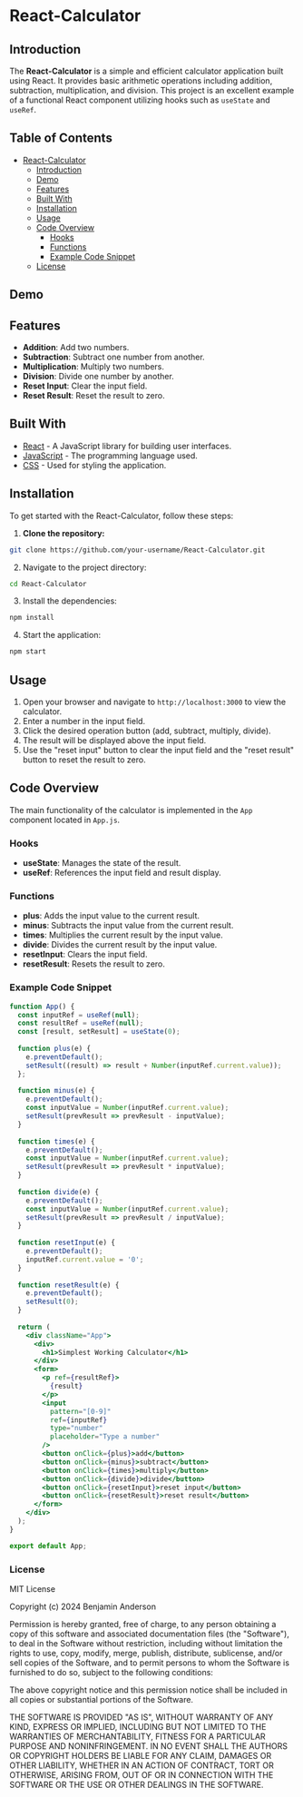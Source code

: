 # React-Calculator

## Introduction

The **React-Calculator** is a simple and efficient calculator application built using React. It provides basic arithmetic operations including addition, subtraction, multiplication, and division. This project is an excellent example of a functional React component utilizing hooks such as `useState` and `useRef`.

## Table of Contents

- [React-Calculator](#react-calculator)
  - [Introduction](#introduction)
  - [Demo](#demo)
  - [Features](#features)
  - [Built With](#built-with)
  - [Installation](#installation)
  - [Usage](#usage)
  - [Code Overview](#code-overview)
    - [Hooks](#hooks)
    - [Functions](#functions)
    - [Example Code Snippet](#example-code-snippet)
  - [License](#license)



## Demo


## Features

- **Addition**: Add two numbers.
- **Subtraction**: Subtract one number from another.
- **Multiplication**: Multiply two numbers.
- **Division**: Divide one number by another.
- **Reset Input**: Clear the input field.
- **Reset Result**: Reset the result to zero.

## Built With

- [React](https://reactjs.org/) - A JavaScript library for building user interfaces.
- [JavaScript](https://developer.mozilla.org/en-US/docs/Web/JavaScript) - The programming language used.
- [CSS](https://developer.mozilla.org/en-US/docs/Web/CSS) - Used for styling the application.


## Installation

To get started with the React-Calculator, follow these steps:

1. **Clone the repository:**
```bash
git clone https://github.com/your-username/React-Calculator.git
```
2. Navigate to the project directory:
```bash
cd React-Calculator
```
3. Install the dependencies:
```bash
npm install
```
4. Start the application:
```bash
npm start
```
## Usage

1. Open your browser and navigate to `http://localhost:3000` to view the calculator.
2. Enter a number in the input field.
3. Click the desired operation button (add, subtract, multiply, divide).
4. The result will be displayed above the input field.
5. Use the "reset input" button to clear the input field and the "reset result" button to reset the result to zero.

## Code Overview

The main functionality of the calculator is implemented in the `App` component located in `App.js`.

### Hooks

- **useState**: Manages the state of the result.
- **useRef**: References the input field and result display.

### Functions

- **plus**: Adds the input value to the current result.
- **minus**: Subtracts the input value from the current result.
- **times**: Multiplies the current result by the input value.
- **divide**: Divides the current result by the input value.
- **resetInput**: Clears the input field.
- **resetResult**: Resets the result to zero.

### Example Code Snippet

```jsx
function App() { 
  const inputRef = useRef(null); 
  const resultRef = useRef(null); 
  const [result, setResult] = useState(0); 
 
  function plus(e) { 
    e.preventDefault(); 
    setResult((result) => result + Number(inputRef.current.value)); 
  }; 
 
  function minus(e) {
    e.preventDefault();
    const inputValue = Number(inputRef.current.value);
    setResult(prevResult => prevResult - inputValue);
  }
  
  function times(e) {
    e.preventDefault();
    const inputValue = Number(inputRef.current.value);
    setResult(prevResult => prevResult * inputValue);
  }
  
  function divide(e) {
    e.preventDefault();
    const inputValue = Number(inputRef.current.value);
    setResult(prevResult => prevResult / inputValue);
  }
  
  function resetInput(e) {
    e.preventDefault();
    inputRef.current.value = '0';
  }
  
  function resetResult(e) {
    e.preventDefault();
    setResult(0);
  }
  
  return ( 
    <div className="App"> 
      <div> 
        <h1>Simplest Working Calculator</h1> 
      </div> 
      <form> 
        <p ref={resultRef}> 
          {result} 
        </p> 
        <input
          pattern="[0-9]" 
          ref={inputRef} 
          type="number" 
          placeholder="Type a number" 
        /> 
        <button onClick={plus}>add</button>
        <button onClick={minus}>subtract</button>
        <button onClick={times}>multiply</button>
        <button onClick={divide}>divide</button>
        <button onClick={resetInput}>reset input</button>
        <button onClick={resetResult}>reset result</button>
      </form> 
    </div> 
  ); 
} 

export default App; 
```
### License
MIT License

Copyright (c) 2024 Benjamin Anderson

Permission is hereby granted, free of charge, to any person obtaining a copy of this software and associated documentation files (the "Software"), to deal in the Software without restriction, including without limitation the rights to use, copy, modify, merge, publish, distribute, sublicense, and/or sell copies of the Software, and to permit persons to whom the Software is furnished to do so, subject to the following conditions:

The above copyright notice and this permission notice shall be included in all copies or substantial portions of the Software.

THE SOFTWARE IS PROVIDED "AS IS", WITHOUT WARRANTY OF ANY KIND, EXPRESS OR IMPLIED, INCLUDING BUT NOT LIMITED TO THE WARRANTIES OF MERCHANTABILITY, FITNESS FOR A PARTICULAR PURPOSE AND NONINFRINGEMENT. IN NO EVENT SHALL THE AUTHORS OR COPYRIGHT HOLDERS BE LIABLE FOR ANY CLAIM, DAMAGES OR OTHER LIABILITY, WHETHER IN AN ACTION OF CONTRACT, TORT OR OTHERWISE, ARISING FROM, OUT OF OR IN CONNECTION WITH THE SOFTWARE OR THE USE OR OTHER DEALINGS IN THE SOFTWARE.